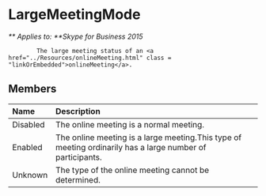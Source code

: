 
# LargeMeetingMode


_** Applies to: **Skype for Business 2015_

            The large meeting status of an <a href="../Resources/onlineMeeting.html" class = "linkOrEmbedded">onlineMeeting</a>.
            
## Members



|**Name**|**Description**|
|:-----|:-----|
|Disabled|The online meeting is a normal meeting.|
|Enabled|The online meeting is a large meeting.This type of meeting ordinarily has a large number of participants.|
|Unknown|The type of the online meeting cannot be determined.|
